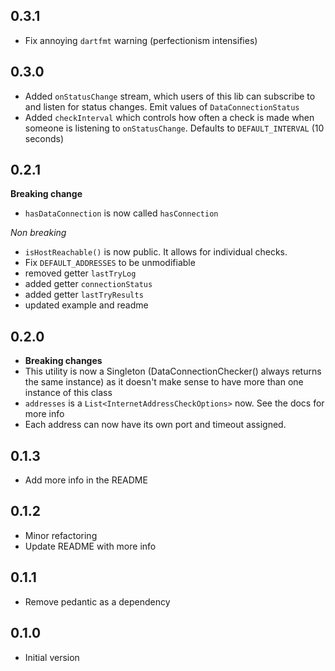## 0.3.1

- Fix annoying `dartfmt` warning (perfectionism intensifies)

## 0.3.0

- Added `onStatusChange` stream, which users of this lib can subscribe to
  and listen for status changes. Emit values of `DataConnectionStatus`
- Added `checkInterval` which controls how often a check is made
  when someone is listening to `onStatusChange`. Defaults to `DEFAULT_INTERVAL`
  (10 seconds)

## 0.2.1

**Breaking change**
- `hasDataConnection` is now called `hasConnection`

*Non breaking*
- `isHostReachable()` is now public. It allows for individual checks.
- Fix `DEFAULT_ADDRESSES` to be unmodifiable
- removed getter `lastTryLog`
- added getter `connectionStatus`
- added getter `lastTryResults`
- updated example and readme

## 0.2.0

- **Breaking changes**
- This utility is now a Singleton (DataConnectionChecker() always returns the same instance)
as it doesn't make sense to have more than one instance of this class
- `addresses` is a `List<InternetAddressCheckOptions>` now. See the docs for more info
- Each address can now have its own port and timeout assigned.

## 0.1.3

- Add more info in the README

## 0.1.2

- Minor refactoring
- Update README with more info

## 0.1.1

- Remove pedantic as a dependency

## 0.1.0

- Initial version
